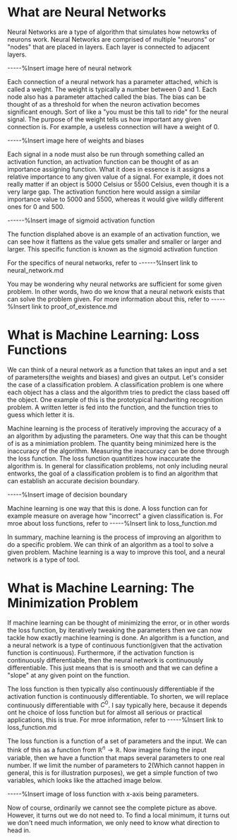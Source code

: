 # What are Neural Networks
Neural Networks are a type of algorithm that simulates how netowrks of neurons work. Neural Networks are comprised of multiple "neurons" or "nodes" that are placed in layers. Each layer is connected to adjacent layers.

-----%Insert image here of neural network

Each connection of a neural network has a parameter attached, which is called a weight. The weight is typically a number between 0 and 1. Each node also has a parameter attached called the bias. The bias can be thought of as a threshold for when the neuron activation becomes significant enough. Sort of like a "you must be this tall to ride" for the neural signal. The purpose of the weight tells us how important any given connection is. For example, a useless connection will have a weight of 0.

-----%Insert image here of weights and biases

Each signal in a node must also be run through something called an activation function, an activation function can be thought of as an importance assigning function. What it does in essence is it assigns a relative importance to any given value of a signal. For example, it does not really matter if an object is 5000 Celsius or 5500 Celsius, even though it is a very large gap. The activation function here would assign a similar importance value to 5000 and 5500, whereas it would give wildly different ones for 0 and 500.

------%Insert image of sigmoid activation function

The function displahed above is an example of an activation function, we can see how it flattens as the value gets smaller and smaller or larger and larger. This specific function is known as the sigmoid activation function

For the specifics of neural networks, refer to ------%Insert link to neural_network.md

You may be wondering why neural networks are sufficient for some given problem. In other words, hwo do we know that a neural network exists that can solve the problem given. For more information about this, refer to -----%Insert link to proof_of_existence.md

# What is Machine Learning: Loss Functions
We can think of a neural network as a function that takes an input and a set of parameters(the weights and biases) and gives an output. Let's consider the case of a classification problem. A classification problem is one where each object has a class and the algorithm tries to predict the class based off the object. One example of this is the prototypical handwriting recognition problem. A written letter is fed into the function, and the function tries to guess which letter it is.

Machine learning is the process of iteratively improving the accuracy of a an algorithm by adjusting the parameters. One way that this can be thought of is as a minimiation problem. The quantity being minimized here is the inaccuracy of the algorithm. Measuring the inaccuracy can be done through the loss function. The loss function quantitizes how inaccurate the algorithm is. In general for classification problems, not only including neural entworks, the goal of a classification problem is to find an algorithm that can establish an accurate decision boundary.

-----%Insert image of decision boundary

Machine learning is one way that this is done. A loss function can for example measure on average how "incorrect" a given classification is. For mroe about loss functions, refer to -----%Insert link to loss_function.md

In summary, machine learning is the process of improving an algorithm to do a specific problem. We can think of an algorithm as a tool to solve a given problem. Machine learning is a way to improve this tool, and a neural network is a type of tool.

# What is Machine Learning: The Minimization Problem
If machine learning can be thought of minimizing the error, or in other words the loss function, by iteratively tweaking the parameters then we can now tackle how exactly machine learning is done. An algorithm is a function, and a neural network is a type of continuous function(given that the activation function is continuous). Furthermore, if the activation function is continuously differentiable, then the neural network is continuously differentiable. This just means that is is smooth and that we can define a "slope" at any given point on the function.

The loss function is then typically also continuously differentiable if the activation function is continuously differentiable. To shorten, we will replace continuously differentiable with $C^0$. I say typically here, because it depends ont he choice of loss function but for almost all serious or practical applications, this is true. For mroe information, refer to -----%Insert link to loss_function.md

The loss function is a function of a set of parameters and the input. We can think of this as a function from $\mathbb{R}^n\rightarrow\mathbb{R}$. Now imagine fixing the input variable, then we have a function that maps several parameters to one real number. If we limit the number of parameters to 2(Which cannot happen in general, this is for illustration purposes), we get a simple function of two variables, which looks like the attached image below.

-----%Insert image of loss function with x-axis being parameters.

Now of course, ordinarily we cannot see the complete picture as above. However, it turns out we do not need to. To find a local minimum, it turns out we don't need much information, we only need to know what direction to head in.